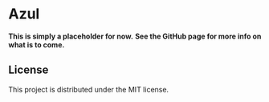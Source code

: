 # Azul

**This is simply a placeholder for now.**
**See the GitHub page for more info on what is to come.**

## License

This project is distributed under the MIT license.

